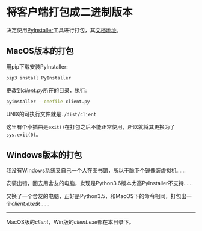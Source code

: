 # 将客户端打包成二进制版本

决定使用[PyInstaller](http://www.pyinstaller.org/)工具进行打包，其[文档地址](https://pyinstaller.readthedocs.io/en/stable/)。

## MacOS版本的打包

用pip下载安装PyInstaller:

```bash
pip3 install PyInstaller
```

更改到*client.py*所在的目录，执行:

```bash
pyinstaller --onefile client.py
```

UNIX的可执行文件就是`./dist/client`

这里有个小插曲是`exit()`在打包之后不能正常使用，所以就将其更换为了`sys.exit(0)`。

## Windows版本的打包

我没有Windows系统又自己一个人在图书馆，所以干脆下个镜像装虚拟机……

安装出错，回去用舍友的电脑，发现是Python3.6版本太高PyInstaller不支持……

又换了一个舍友的电脑，正好是Python3.5，和MacOS下的命令相同，打包出一个*client.exe*来……

---

MacOS版的*client*，Win版的*client.exe*都在本目录下。
